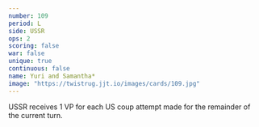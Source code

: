 ```yaml
---
number: 109
period: L
side: USSR
ops: 2
scoring: false
war: false
unique: true
continuous: false
name: Yuri and Samantha*
image: "https://twistrug.jjt.io/images/cards/109.jpg"
---
```

USSR receives 1 VP for each US coup attempt made for the remainder of the current turn.
